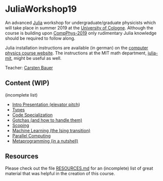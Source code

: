 # JuliaWorkshop19

An advanced [Julia](https://julialang.org/) workshop for undergraduate/graduate physicists which will take place in summer 2019 at the [University of Cologne](https://www.portal.uni-koeln.de/index.php?id=9441&L=1). Although the course is building upon [CompPhys-2019](https://github.com/trebst/compphys-2019) only rudimentary Julia knowledge should be required to follow along.

Julia installation instructions are available (in german) on the [computer physics course website](http://www.thp.uni-koeln.de/trebst/Lectures/2019-CompPhys.shtml). The instructions at the MIT math department, [julia-mit](https://github.com/mitmath/julia-mit), might be useful as well.

Teacher: [Carsten Bauer](https://github.com/crstnbr)

## Content (WIP)

(incomplete list)

* [Intro Presentation (elevator pitch](presentation/julia.pdf))
* [Types](1_One/1_types_and_dispatch.ipynb)
* [Code Specialization](1_One/3_specialization.ipynb)
* [Gotchas (and how to handle them)](1_One/4_gotchas.ipynb)
* [Scoping](1_One/4_scoping.jl)
* [Machine Learning (the Ising transition)]()
* [Parallel Computing](3_Three/1_parallel_computing.ipynb)
* [Metaprogramming (in a nutshell)]()

## Resources

Please check out the file [RESOURCES.md](https://github.com/crstnbr/julia-workshop-2019/blob/master/RESOURCES.md) for an (incomplete) list of great material that was helpful in the creation of this course.
